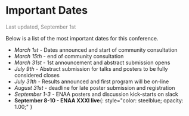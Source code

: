 # Important Dates
<span style="color:gray">Last updated, September 1st</span>

Below is a list of the most important dates for this conference.


- *March 1st* - Dates announced and start of community consultation
- *March 15th* - end of community consultation
- *March 31st* - 1st announcement and abstract submission opens
- *July 9th* - Abstract submission for talks and posters to be fully considered closes
- *July 31th* - Results announced and first program will be on-line
- *August 31st* - deadline for late poster submission and registration
- *September 1-3* - ENAA posters and discussion kick-starts on slack
- **September 8-10 - ENAA XXXI live**{: style="color: steelblue; opacity: 1.00;" }
